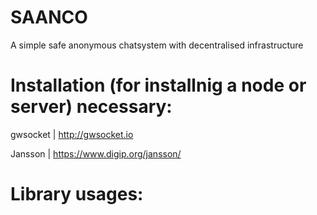 # SAANCO
A simple safe anonymous chatsystem with decentralised infrastructure

# Installation (for installnig a node or server) necessary:

gwsocket | http://gwsocket.io

Jansson | https://www.digip.org/jansson/


# Library usages:
